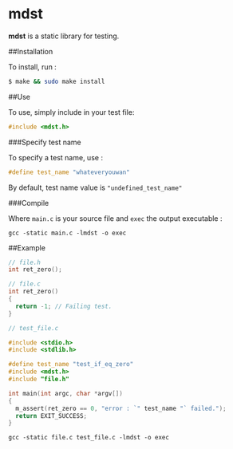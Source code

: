 # mdst

**mdst** is a static library for testing.

##Installation

To install, run :
```bash
$ make && sudo make install
```

##Use

To use, simply include in your test file:
```C
#include <mdst.h>
```

###Specify test name

To specify a test name, use :
```C
#define test_name "whateveryouwan"
```

By default, test name value is `"undefined_test_name"`

###Compile

Where `main.c` is your source file and `exec` the output executable :
```shell
gcc -static main.c -lmdst -o exec
```

##Example

```C
// file.h
int ret_zero();

// file.c
int ret_zero()
{
  return -1; // Failing test.
}

// test_file.c

#include <stdio.h>
#include <stdlib.h>

#define test_name "test_if_eq_zero"
#include <mdst.h>
#include "file.h"

int main(int argc, char *argv[])
{
  m_assert(ret_zero == 0, "error : `" test_name "` failed.");
  return EXIT_SUCCESS;
}
```

```shell
gcc -static file.c test_file.c -lmdst -o exec
```